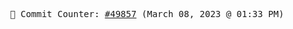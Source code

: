 <p align="center">
    <samp>
        📮 Commit Counter: <a href="https://github.com/Javascript-void0/Javascript-void0/commits/main">#49857</a> (March 08, 2023 @ 01:33 PM)
    </samp>
</p>